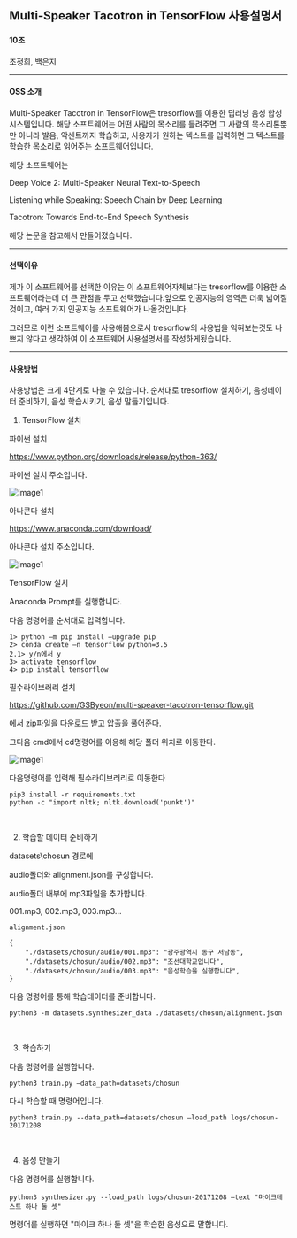 ## Multi-Speaker Tacotron in TensorFlow 사용설명서

#### 10조

조정희, 백은지

------

#### OSS 소개

Multi-Speaker Tacotron in TensorFlow은 tresorflow를 이용한 딥러닝 음성 합성 시스템입니다. 해당 소프트웨어는 어떤 사람의 목소리를 들려주면 그 사람의 목소리톤뿐만 아니라 발음, 악센트까지 학습하고, 사용자가 원하는 텍스트를 입력하면 그 텍스트를 학습한 목소리로 읽어주는 소프트웨어입니다.

해당 소프트웨어는

Deep Voice 2: Multi-Speaker Neural Text-to-Speech

Listening while Speaking: Speech Chain by Deep Learning

Tacotron: Towards End-to-End Speech Synthesis

해당 논문을 참고해서 만들어졌습니다.

------

#### 선택이유

 제가 이 소프트웨어를 선택한 이유는 이 소프트웨어자체보다는 tresorflow를 이용한 소프트웨어라는데 더 큰 관점을 두고 선택했습니다.앞으로 인공지능의 영역은 더욱 넓어질것이고, 여러 가지 인공지능 소프트웨어가 나올것입니다.

 그러므로 이런 소프트웨어를 사용해봄으로서 tresorflow의 사용법을 익혀보는것도 나쁘지 않다고 생각하여 이 소프트웨어 사용설명서를 작성하게됬습니다.

------

#### 사용방법

사용방법은 크게 4단계로 나눌 수 있습니다. 순서대로 tresorflow 설치하기, 음성데이터 준비하기, 음성 학습시키기, 음성 말들기입니다.

1. TensorFlow 설치

파이썬 설치

<https://www.python.org/downloads/release/python-363/>

파이썬 설치 주소입니다.

![image1](https://cdn.discordapp.com/attachments/388424141927219211/388424181366390814/image2.png)



아나콘다 설치

<https://www.anaconda.com/download/>

아나콘다 설치 주소입니다.

![image1](https://cdn.discordapp.com/attachments/388424141927219211/388424190199595011/image1.png)



TensorFlow 설치

Anaconda Prompt를 실행합니다.

다음 명령어를 순서대로 입력합니다.

```
1> python –m pip install —upgrade pip
2> conda create –n tensorflow python=3.5
2.1> y/n에서 y
3> activate tensorflow
4> pip install tensorflow
```



필수라이브러리 설치

<https://github.com/GSByeon/multi-speaker-tacotron-tensorflow.git>

에서 zip파일을 다운로드 받고 압출을 풀어준다.

그다음 cmd에서 cd명령어를 이용해 해당 폴더 위치로 이동한다.

![image1](https://cdn.discordapp.com/attachments/388424141927219211/388425052611149824/image3.png)

다음명령어를 입력해 필수라이브러리로 이동한다

```
pip3 install -r requirements.txt
python -c "import nltk; nltk.download('punkt')"
```

​     

2. 학습할 데이터 준비하기

datasets\chosun 경로에

audio폴더와 alignment.json를 구성합니다.

audio폴더 내부에 mp3파일을 추가합니다.

001.mp3, 002.mp3, 003.mp3...

```
alignment.json

{
    "./datasets/chosun/audio/001.mp3": "광주광역시 동구 서남동",
    "./datasets/chosun/audio/002.mp3": "조선대학교입니다",
    "./datasets/chosun/audio/003.mp3": "음성학습을 실행합니다",
}
```

다음 명령어를 통해 학습데이터를 준비합니다.

```
python3 -m datasets.synthesizer_data ./datasets/chosun/alignment.json
```

​     

3. 학습하기

다음 명령어를 실행합니다.

```
python3 train.py —data_path=datasets/chosun
```

다시 학습할 때 명령어입니다.

```
python3 train.py --data_path=datasets/chosun —load_path logs/chosun-20171208
```

​     

4. 음성 만들기

다음 명령어를 실행합니다.

```
python3 synthesizer.py --load_path logs/chosun-20171208 —text "마이크테스트 하나 둘 셋"
```

명령어를 실행하면 "마이크 하나 둘 셋"을 학습한 음성으로 말합니다.